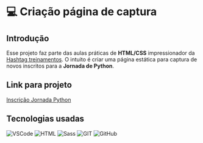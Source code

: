 # :computer: Criação página de captura

## Introdução

Esse projeto faz parte das aulas práticas de **HTML/CSS** impressionador da [Hashtag treinamentos](https://www.hashtagtreinamentos.com/comunidade-impressionadora?curso=com&pg=pg-inscricao).
O intuito é criar uma página estática para captura de novos inscritos para a **Jornada de Python**.

## Link para projeto

[Inscrição Jornada Python](https://jorgewilliamss92.github.io/PaginaCaptura/)

## Tecnologias usadas

![VSCode](https://img.shields.io/badge/Visual%20Studio%20Code-0078d7.svg?style=for-the-badge&logo=visual-studio-code&logoColor=white)
![HTML](https://img.shields.io/badge/html5-%23E34F26.svg?style=for-the-badge&logo=html5&logoColor=white)
![Sass](https://img.shields.io/badge/Sass-000?style=for-the-badge&logo=sass)
![GIT](https://img.shields.io/badge/git-%23F05033.svg?style=for-the-badge&logo=git&logoColor=white)
![GitHub](https://img.shields.io/badge/github-%23121011.svg?style=for-the-badge&logo=github&logoColor=white)
